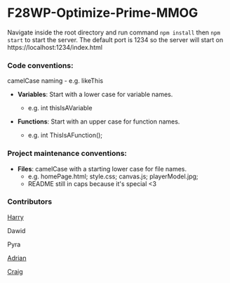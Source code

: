 # F28WP-Optimize-Prime-MMOG

Navigate inside the root directory and run command ```npm install``` then ```npm start``` to start the server.
The default port is 1234 so the server will start on https://localhost:1234/index.html

### Code conventions:

camelCase naming - e.g. likeThis

- **Variables**: Start with a lower case for variable names.
  - e.g. int thisIsAVariable
  
- **Functions**: Start with an upper case for function names.
  - e.g. int ThisIsAFunction();

### Project maintenance conventions:

- **Files**: camelCase with a starting lower case for file names.
    - e.g. homePage.html; style.css; canvas.js; playerModel.jpg; 
    - README still in caps because it's special <3

### Contributors

[Harry](https://github.com/N0m0turtle)

Dawid

Pyra

[Adrian](https://github.com/Adee1499)

[Craig](https://github.com/craigm2013)
